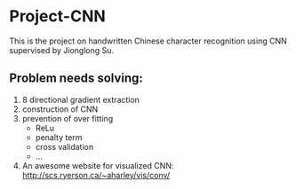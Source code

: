 # Project-CNN

This is the project on handwritten Chinese character recognition using CNN supervised by Jionglong Su.

## Problem needs solving:

1. 8 directional gradient extraction
2. construction of CNN
3. prevention of over fitting
   - ReLu
   - penalty term
   - cross validation
   - ...
4. An awesome website for visualized CNN: http://scs.ryerson.ca/~aharley/vis/conv/
